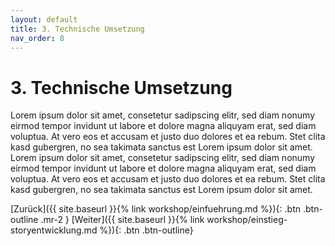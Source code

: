 ```yaml
---
layout: default
title: 3. Technische Umsetzung
nav_order: 8
---
```

# 3. Technische Umsetzung
Lorem ipsum dolor sit amet, consetetur sadipscing elitr, sed diam nonumy eirmod tempor invidunt ut labore et dolore magna aliquyam erat, sed diam voluptua. At vero eos et accusam et justo duo dolores et ea rebum. Stet clita kasd gubergren, no sea takimata sanctus est Lorem ipsum dolor sit amet. Lorem ipsum dolor sit amet, consetetur sadipscing elitr, sed diam nonumy eirmod tempor invidunt ut labore et dolore magna aliquyam erat, sed diam voluptua. At vero eos et accusam et justo duo dolores et ea rebum. Stet clita kasd gubergren, no sea takimata sanctus est Lorem ipsum dolor sit amet.


[Zurück]({{ site.baseurl }}{% link workshop/einfuehrung.md %}){: .btn .btn-outline .mr-2 } 
[Weiter]({{ site.baseurl }}{% link workshop/einstieg-storyentwicklung.md %}){: .btn .btn-outline}